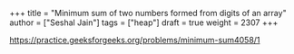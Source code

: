 +++
title = "Minimum sum of two numbers formed from digits of an array"
author = ["Seshal Jain"]
tags = ["heap"]
draft = true
weight = 2307
+++

<https://practice.geeksforgeeks.org/problems/minimum-sum4058/1>
